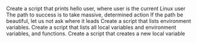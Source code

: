 Create a script that prints hello user, where user is the current Linux user
The path to success is to take massive, determined action
If the path be beautiful, let us not ask where it leads
Create a script that lists environment variables.
Create a script that lists all local variables and environment variables, and functions.
Create a script that creates a new local variable
